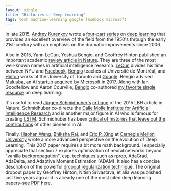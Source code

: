 ```yaml
---
layout: single
title: "Histories of Deep Learning"
tags: tech machine-learning google facebook microsoft
---
```


In late 2015, [Andrey Kurenkov](http://www.andreykurenkov.com) wrote a [four](http://www.andreykurenkov.com/writing/a-brief-history-of-neural-nets-and-deep-learning/)-[part](http://www.andreykurenkov.com/writing/a-brief-history-of-neural-nets-and-deep-learning-part-2/) [series](http://www.andreykurenkov.com/writing/a-brief-history-of-neural-nets-and-deep-learning-part-3/) on [deep learning](http://www.andreykurenkov.com/writing/a-brief-history-of-neural-nets-and-deep-learning-part-4/) that provides an excellent overview of the field from the 1950's through the early 21st-century with an emphasis on the dramatic improvements since 2006.

Also in 2015, Yann LeCun, Yoshua Bengio, and Geoffrey Hinton published an important academic [review article in Nature](http://www.nature.com/nature/journal/v521/n7553/full/nature14539.html). They are three of the most well-known names in artificial intelligence research. [LeCun](https://en.wikipedia.org/wiki/Yann_LeCun) divides his time between NYU and [Facebook](https://research.fb.com/people/lecun-yann/),  [Bengio](http://www.iro.umontreal.ca/~bengioy/yoshua_en/) teaches at Université de Montréal, and [Hinton](https://en.wikipedia.org/wiki/Geoffrey_Hinton) works at the University of Toronto and [Google](https://research.google.com/pubs/GeoffreyHinton.html). Bengio advised [Maluuba](https://techcrunch.com/2017/01/18/microsoft-to-double-its-montreal-ai-rd-office-and-invest-7m-in-academic-research/), [an AI startup acquired by Microsoft](https://www.wired.com/story/inside-microsofts-ai-comeback/) in 2017. Along with Ian Goodfellow and Aaron Courville, [Bengio](https://en.wikipedia.org/wiki/Yoshua_Bengio) co-authored [my favorite single resource](http://www.deeplearningbook.org) on deep learning. 

It's useful to read [Jürgen Schmidhuber's](https://en.wikipedia.org/wiki/Jürgen_Schmidhuber) [critique](http://people.idsia.ch/~juergen/deep-learning-conspiracy.html) of the 2015 LBH article in Nature. Schmidhuber co-directs the [Dalle Molle Institute for Artificial Intelligence Research](https://en.wikipedia.org/wiki/Dalle_Molle_Institute_for_Artificial_Intelligence_Research) and is another major figure in AI who is famous for creating [LSTM](http://people.idsia.ch/~juergen/rnn.html). Schmidhuber has been [critical of histories that leave out the contributions](https://www.nytimes.com/2016/11/27/technology/artificial-intelligence-pioneer-jurgen-schmidhuber-overlooked.html) of other pioneers in AI.

Finally, [Haohan Wang](https://www.cs.cmu.edu/~haohanw/), [Bhiksha Raj](https://www.lti.cs.cmu.edu/news/bhiksha-raj-named-ieee-fellow), and [Eric P. Xing](http://www.cs.cmu.edu/~epxing/) at [Carnegie Mellon University](https://ai.cs.cmu.edu) wrote a more advanced perspective on the evolution of Deep Learning. This 2017 paper requires a bit more math background. I especially appreciate that section 7 explores optimization of neural networks beyond "vanilla backpropagation", esp. techniques such as rprop, AdaGrad, AdaDelta, and Adaptive Moment Estimation (ADAM). It also has a concise description of the powerful [dropout regularization technique](https://en.wikipedia.org/wiki/Convolutional_neural_network#Dropout). The original dropout paper by Geoffrey Hinton, Nitish Srivastava, et alia was published just five years ago and is already one of the most cited deep learning papers–[see PDF here](https://www.cs.toronto.edu/~hinton/absps/JMLRdropout.pdf).
